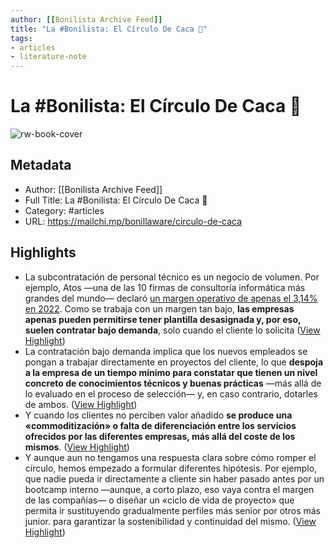 ```yaml
---
author: [[Bonilista Archive Feed]]
title: "La #Bonilista: El Círculo De Caca 💩"
tags: 
- articles
- literature-note
---
```

# La #Bonilista: El Círculo De Caca 💩

![rw-book-cover](https://mcusercontent.com/374c664073e1a1fa3deca53b4/images/92de885a-a475-1b9d-a91a-f2524ab3f139.jpeg)

## Metadata
- Author: [[Bonilista Archive Feed]]
- Full Title: La #Bonilista: El Círculo De Caca 💩
- Category: #articles
- URL: https://mailchi.mp/bonillaware/circulo-de-caca

## Highlights
- La subcontratación de personal técnico es un negocio de volumen. Por ejemplo, Atos —una de las 10 firmas de consultoría informática más grandes del mundo— declaró [un margen operativo de apenas el 3,14% en 2022](https://www.marketscreener.com/quote/stock/ATOS-SE-4612/financials/). 
  Como se trabaja con un margen tan bajo, **las empresas apenas pueden permitirse tener plantilla desasignada y, por eso, suelen contratar bajo demanda**, solo cuando el cliente lo solicita ([View Highlight](https://read.readwise.io/read/01gy4ta9q636rfsdzq3q43aa9k))
- La contratación bajo demanda implica que los nuevos empleados se pongan a trabajar directamente en proyectos del cliente, lo que **despoja a la empresa de un tiempo mínimo para constatar que tienen un nivel concreto de conocimientos técnicos y buenas prácticas** —más allá de lo evaluado en el proceso de selección— y, en caso contrario, dotarles de ambos. ([View Highlight](https://read.readwise.io/read/01gy4ta5vn44e6yww6qe0qww9f))
- Y cuando los clientes no perciben valor añadido **se produce una «commoditización» o falta de diferenciación entre los servicios ofrecidos por las diferentes empresas, más allá del coste de los mismos**. ([View Highlight](https://read.readwise.io/read/01gy4tavw6drbpyf92zxyezv4f))
- Y aunque aun no tengamos una respuesta clara sobre cómo romper el círculo, hemos empezado a formular diferentes hipótesis. Por ejemplo, que nadie pueda ir directamente a cliente sin haber pasado antes por un bootcamp interno —aunque, a corto plazo, eso vaya contra el margen de las compañías— o diseñar un «ciclo de vida de proyecto» que permita ir sustituyendo gradualmente perfiles más senior por otros más junior. para garantizar la sostenibilidad y continuidad del mismo. ([View Highlight](https://read.readwise.io/read/01gy4tbnymvccch5vez733tp01))
